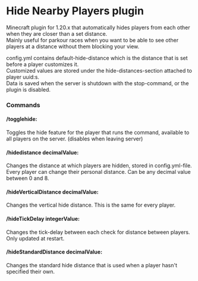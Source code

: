 # Hide Nearby Players plugin
Minecraft plugin for 1.20.x that automatically hides players from each other when they are closer than a set distance.  
Mainly useful for parkour races when you want to be able to see other players at a distance without them blocking your view.

config.yml contains default-hide-distance which is the distance that is set before a player customizes it.  
Customized values are stored under the hide-distances-section attached to player uuid:s.  
Data is saved when the server is shutdown with the stop-command, or the plugin is disabled.

### Commands
#### /togglehide:  
Toggles the hide feature for the player that runs the command, available to all players on the server. (disables when leaving server)  

#### /hidedistance decimalValue:  
Changes the distance at which players are hidden, stored in config.yml-file.  
Every player can change their personal distance.
Can be any decimal value between 0 and 8.

#### /hideVerticalDistance decimalValue:
Changes the vertical hide distance. This is the same for every player.  

#### /hideTickDelay integerValue:
Changes the tick-delay between each check for distance between players. Only updated at restart.  

#### /hideStandardDistance decimalValue:
Changes the standard hide distance that is used when a player hasn't specified their own.  
